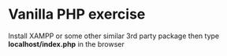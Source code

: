 # Vanilla PHP exercise
Install XAMPP or some other similar 3rd party package then type **localhost/index.php** in the browser
